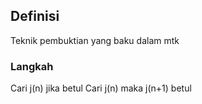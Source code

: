 ## Definisi

Teknik pembuktian yang baku dalam mtk
### Langkah
Cari j(n) jika betul
Cari j(n) maka j(n+1) betul